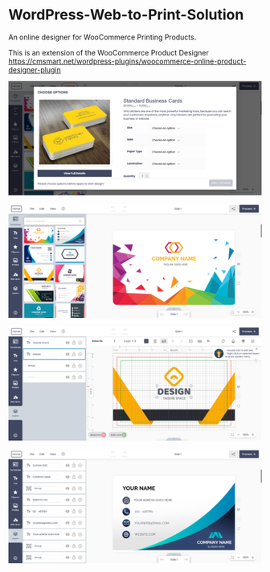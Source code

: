 # WordPress-Web-to-Print-Solution
An online designer for WooCommerce Printing Products.

This is an extension of the WooCommerce Product Designer https://cmsmart.net/wordpress-plugins/woocommerce-online-product-designer-plugin

![alt text](https://raw.githubusercontent.com/thowzifgm/WordPress-Web-to-Print-Solution/main/Screenshot0.png)

![alt text](https://raw.githubusercontent.com/thowzifgm/WordPress-Web-to-Print-Solution/main/Screenshot_1.png)

![alt text](https://raw.githubusercontent.com/thowzifgm/WordPress-Web-to-Print-Solution/main/Screenshot_2.png)

![alt text](https://raw.githubusercontent.com/thowzifgm/WordPress-Web-to-Print-Solution/main/Screenshot_3.png)

